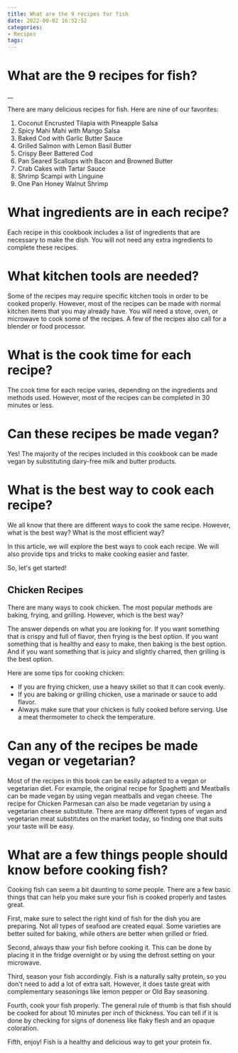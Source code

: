 ```yaml
---
title: What are the 9 recipes for fish
date: 2022-09-02 16:52:52
categories:
- Recipes
tags:
---
```



#  What are the 9 recipes for fish?

__

There are many delicious recipes for fish. Here are nine of our favorites:

1. Coconut Encrusted Tilapia with Pineapple Salsa 
2. Spicy Mahi Mahi with Mango Salsa 
3. Baked Cod with Garlic Butter Sauce 
4. Grilled Salmon with Lemon Basil Butter 
5. Crispy Beer Battered Cod 
6. Pan Seared Scallops with Bacon and Browned Butter 
7. Crab Cakes with Tartar Sauce 
8. Shrimp Scampi with Linguine 
9. One Pan Honey Walnut Shrimp

#  What ingredients are in each recipe?

Each recipe in this cookbook includes a list of ingredients that are necessary to make the dish. You will not need any extra ingredients to complete these recipes.

# What kitchen tools are needed?

Some of the recipes may require specific kitchen tools in order to be cooked properly. However, most of the recipes can be made with normal kitchen items that you may already have. You will need a stove, oven, or microwave to cook some of the recipes. A few of the recipes also call for a blender or food processor.

# What is the cook time for each recipe?

The cook time for each recipe varies, depending on the ingredients and methods used. However, most of the recipes can be completed in 30 minutes or less.

# Can these recipes be made vegan?

Yes! The majority of the recipes included in this cookbook can be made vegan by substituting dairy-free milk and butter products.

#  What is the best way to cook each recipe?

We all know that there are different ways to cook the same recipe. However, what is the best way? What is the most efficient way?

In this article, we will explore the best ways to cook each recipe. We will also provide tips and tricks to make cooking easier and faster.

So, let's get started!

##  Chicken Recipes

There are many ways to cook chicken. The most popular methods are baking, frying, and grilling. However, which is the best way?

The answer depends on what you are looking for. If you want something that is crispy and full of flavor, then frying is the best option. If you want something that is healthy and easy to make, then baking is the best option. And if you want something that is juicy and slightly charred, then grilling is the best option.

Here are some tips for cooking chicken:

- If you are frying chicken, use a heavy skillet so that it can cook evenly.
- If you are baking or grilling chicken, use a marinade or sauce to add flavor.
- Always make sure that your chicken is fully cooked before serving. Use a meat thermometer to check the temperature.

#  Can any of the recipes be made vegan or vegetarian?

Most of the recipes in this book can be easily adapted to a vegan or vegetarian diet. For example, the original recipe for Spaghetti and Meatballs can be made vegan by using vegan meatballs and vegan cheese. The recipe for Chicken Parmesan can also be made vegetarian by using a vegetarian cheese substitute. There are many different types of vegan and vegetarian meat substitutes on the market today, so finding one that suits your taste will be easy.

#  What are a few things people should know before cooking fish?

Cooking fish can seem a bit daunting to some people. There are a few basic things that can help you make sure your fish is cooked properly and tastes great.

First, make sure to select the right kind of fish for the dish you are preparing. Not all types of seafood are created equal. Some varieties are better suited for baking, while others are better when grilled or fried.

Second, always thaw your fish before cooking it. This can be done by placing it in the fridge overnight or by using the defrost setting on your microwave.

Third, season your fish accordingly. Fish is a naturally salty protein, so you don't need to add a lot of extra salt. However, it does taste great with complementary seasonings like lemon pepper or Old Bay seasoning.

Fourth, cook your fish properly. The general rule of thumb is that fish should be cooked for about 10 minutes per inch of thickness. You can tell if it is done by checking for signs of doneness like flaky flesh and an opaque coloration.

Fifth, enjoy! Fish is a healthy and delicious way to get your protein fix.